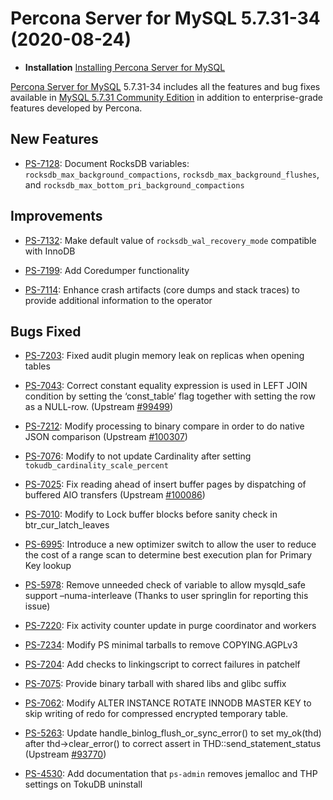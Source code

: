 # Percona Server for MySQL 5.7.31-34 (2020-08-24)

* **Installation**  [Installing Percona Server for MySQL](https://www.percona.com/doc/percona-server/5.7/installation.html)

[Percona Server for MySQL](https://www.percona.com/software/mysql-database/percona-server) 5.7.31-34
includes all the features and bug fixes available in
[MySQL 5.7.31 Community Edition](https://dev.mysql.com/doc/relnotes/mysql/5.7/en/news-5-7-31.html)
in addition to enterprise-grade features developed by Percona.

## New Features

* [PS-7128](https://jira.percona.com/browse/PS-7128): Document RocksDB variables: `rocksdb_max_background_compactions`, `rocksdb_max_background_flushes`, and `rocksdb_max_bottom_pri_background_compactions`

## Improvements

* [PS-7132](https://jira.percona.com/browse/PS-7132): Make default value of `rocksdb_wal_recovery_mode` compatible with InnoDB

* [PS-7199](https://jira.percona.com/browse/PS-7199): Add Coredumper functionality

* [PS-7114](https://jira.percona.com/browse/PS-7114): Enhance crash artifacts (core dumps and stack traces) to provide additional information to the operator

## Bugs Fixed

* [PS-7203](https://jira.percona.com/browse/PS-7203): Fixed audit plugin memory leak on replicas when opening tables

* [PS-7043](https://jira.percona.com/browse/PS-7043): Correct constant equality expression is used in LEFT JOIN condition by setting the ‘const_table’ flag together with setting the row as a NULL-row. (Upstream [#99499](http://bugs.mysql.com/bug.php?id=99499))

* [PS-7212](https://jira.percona.com/browse/PS-7212): Modify processing to binary compare in order to do native JSON comparison (Upstream [#100307](http://bugs.mysql.com/bug.php?id=100307))

* [PS-7076](https://jira.percona.com/browse/PS-7076): Modify to not update Cardinality after setting `tokudb_cardinality_scale_percent`

* [PS-7025](https://jira.percona.com/browse/PS-7025): Fix reading ahead of insert buffer pages by dispatching of buffered AIO transfers (Upstream [#100086](http://bugs.mysql.com/bug.php?id=100086))

* [PS-7010](https://jira.percona.com/browse/PS-7010): Modify to Lock buffer blocks before sanity check in btr_cur_latch_leaves

* [PS-6995](https://jira.percona.com/browse/PS-6995): Introduce a new optimizer switch to allow the user to reduce the cost of a range scan to determine best execution plan for Primary Key lookup

* [PS-5978](https://jira.percona.com/browse/PS-5978): Remove unneeded check of variable to allow mysqld_safe support –numa-interleave (Thanks to user springlin for reporting this issue)

* [PS-7220](https://jira.percona.com/browse/PS-7220): Fix activity counter update in purge coordinator and workers

* [PS-7234](https://jira.percona.com/browse/PS-7234): Modify PS minimal tarballs to remove COPYING.AGPLv3

* [PS-7204](https://jira.percona.com/browse/PS-7204): Add checks to linkingscript to correct failures in patchelf

* [PS-7075](https://jira.percona.com/browse/PS-7075): Provide binary tarball with shared libs and glibc suffix

* [PS-7062](https://jira.percona.com/browse/PS-7062): Modify ALTER INSTANCE ROTATE INNODB MASTER KEY to skip writing of redo for compressed encrypted temporary table.

* [PS-5263](https://jira.percona.com/browse/PS-5263): Update handle_binlog_flush_or_sync_error() to set my_ok(thd) after thd->clear_error() to correct assert in THD::send_statement_status (Upstream [#93770](http://bugs.mysql.com/bug.php?id=93770))

* [PS-4530](https://jira.percona.com/browse/PS-4530): Add documentation that `ps-admin` removes jemalloc and THP settings on TokuDB uninstall
